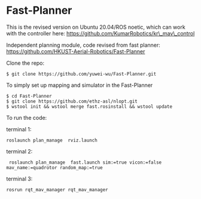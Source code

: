 # Fast-Planner 

This is the revised version on Ubuntu 20.04/ROS noetic, which can work with the controller here: https://github.com/KumarRobotics/kr\_mav\_control

Independent planning module, code revised from fast planner: https://github.com/HKUST-Aerial-Robotics/Fast-Planner


Clone the repo:

```console
$ git clone https://github.com/yuwei-wu/Fast-Planner.git

```
To simply set up mapping and simulator in the Fast-Planner

```console
$ cd Fast-Planner
$ git clone https://github.com/ethz-asl/nlopt.git
$ wstool init && wstool merge fast.rosinstall && wstool update
```

To run the code:

terminal 1:

```
roslaunch plan_manage  rviz.launch

```
terminal 2:

```
 roslaunch plan_manage  fast.launch sim:=true vicon:=false mav_name:=quadrotor random_map:=true
```

terminal 3:

```
rosrun rqt_mav_manager rqt_mav_manager

```
